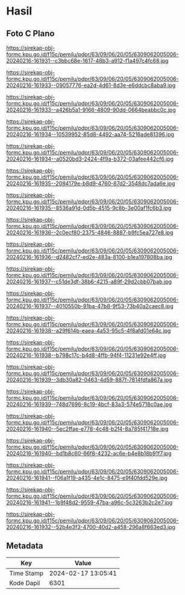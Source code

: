 # Hasil

## Foto C Plano

https://sirekap-obj-formc.kpu.go.id/f15c/pemilu/pdpr/63/09/06/20/05/6309062005006-20240216-161931--c3bbc68e-1617-48b3-a912-f1a497c4fc68.jpg

https://sirekap-obj-formc.kpu.go.id/f15c/pemilu/pdpr/63/09/06/20/05/6309062005006-20240216-161933--09057776-ea2d-4d61-8d3e-e6ddcbc8aba9.jpg

https://sirekap-obj-formc.kpu.go.id/f15c/pemilu/pdpr/63/09/06/20/05/6309062005006-20240216-161933--a426b5a1-9166-4809-90dd-0664beabbc0c.jpg

https://sirekap-obj-formc.kpu.go.id/f15c/pemilu/pdpr/63/09/06/20/05/6309062005006-20240216-161934--10539952-85d8-4492-aa74-5216ade81396.jpg

https://sirekap-obj-formc.kpu.go.id/f15c/pemilu/pdpr/63/09/06/20/05/6309062005006-20240216-161934--a0520bd3-2424-4f9a-b372-03afee442cf6.jpg

https://sirekap-obj-formc.kpu.go.id/f15c/pemilu/pdpr/63/09/06/20/05/6309062005006-20240216-161935--2084179e-b8d9-4760-87d2-3548dc7ada6e.jpg

https://sirekap-obj-formc.kpu.go.id/f15c/pemilu/pdpr/63/09/06/20/05/6309062005006-20240216-161935--8536a91d-0d5b-4515-9c8b-3e00af1fc6b3.jpg

https://sirekap-obj-formc.kpu.go.id/f15c/pemilu/pdpr/63/09/06/20/05/6309062005006-20240216-161936--2c0ecf80-2375-4846-8887-b9fc5ea727e8.jpg

https://sirekap-obj-formc.kpu.go.id/f15c/pemilu/pdpr/63/09/06/20/05/6309062005006-20240216-161936--d2482cf7-ed2e-483a-8100-b1ea197808ba.jpg

https://sirekap-obj-formc.kpu.go.id/f15c/pemilu/pdpr/63/09/06/20/05/6309062005006-20240216-161937--c51de3df-38b6-4215-a89f-29d2cbb07bab.jpg

https://sirekap-obj-formc.kpu.go.id/f15c/pemilu/pdpr/63/09/06/20/05/6309062005006-20240216-161937--4010550b-91ba-47b8-9f53-73b40a2caec8.jpg

https://sirekap-obj-formc.kpu.go.id/f15c/pemilu/pdpr/63/09/06/20/05/6309062005006-20240216-161938--a29f614b-eaea-4a53-95c5-4f8afd01e64c.jpg

https://sirekap-obj-formc.kpu.go.id/f15c/pemilu/pdpr/63/09/06/20/05/6309062005006-20240216-161938--b798c17c-b4d8-4ffb-94f4-11231e92e4ff.jpg

https://sirekap-obj-formc.kpu.go.id/f15c/pemilu/pdpr/63/09/06/20/05/6309062005006-20240216-161939--3db30a82-0463-4d59-887f-7814fdfa867a.jpg

https://sirekap-obj-formc.kpu.go.id/f15c/pemilu/pdpr/63/09/06/20/05/6309062005006-20240216-161939--748d7696-8c19-4bcf-83a3-574e5718c0ae.jpg

https://sirekap-obj-formc.kpu.go.id/f15c/pemilu/pdpr/63/09/06/20/05/6309062005006-20240216-161940--5ec2ffae-e778-4c48-b2f4-8a785f41718e.jpg

https://sirekap-obj-formc.kpu.go.id/f15c/pemilu/pdpr/63/09/06/20/05/6309062005006-20240216-161940--bd1b8c60-66f8-4232-ac6e-b4e8b18b91f7.jpg

https://sirekap-obj-formc.kpu.go.id/f15c/pemilu/pdpr/63/09/06/20/05/6309062005006-20240216-161941--f06a1f19-a435-4e1c-8475-e9f40fdd529e.jpg

https://sirekap-obj-formc.kpu.go.id/f15c/pemilu/pdpr/63/09/06/20/05/6309062005006-20240216-161941--1b9f48d2-9559-47ba-a96c-5c3263b2c2e7.jpg

https://sirekap-obj-formc.kpu.go.id/f15c/pemilu/pdpr/63/09/06/20/05/6309062005006-20240216-161932--52b4e3f3-4700-40d2-a458-296a8f663ed3.jpg


## Metadata

| Key        | Value               |
| ---------- | ------------------- |
| Time Stamp | 2024-02-17 13:05:41 |
| Kode Dapil | 6301                |




